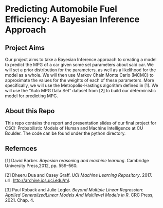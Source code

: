 # Predicting Automobile Fuel Efficiency: A Bayesian Inference Approach

## Project Aims

Our project aims to take a Bayesian Inference approach to creating a model to predict the MPG of a car given some set parameters about said car. We will set a prior distribution for the parameters, as well as a likelihood for the model as a whole. We will then use Markov Chain Monte Carlo (MCMC) to approximate the values for the weights of each of these parameters. More specifically, we will use the Metropolis-Hastings algorithm defined in [1]. We will use the "Auto MPG Data Set" dataset from [2] to build our deterministic model for predicting MPG.

## About this Repo
This repo contains the report and presentation slides of our final project for CSCI: Probabilistic Models of Human and Machine Intelligence at CU Boulder. The code can be found under the python directory.

## Refernces
[1]    David Barber. _Bayesian reasoning and machine learning_. Cambridge University Press,2012, pp. 559–560.

[2]    Dheeru Dua and Casey Graff. _UCI Machine Learning Repository_. 2017. url: http://archive.ics.uci.edu/ml.

[3]    Paul Roback and Julie Legler. _Beyond Multiple Linear Regression: Applied GeneralizedLinear Models And Multilevel Models in R_. CRC Press, 2021. Chap. 4.
